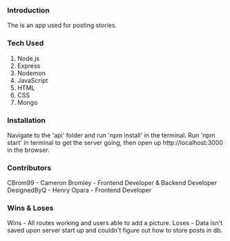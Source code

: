 ### Introduction

The is an app used for posting stories.

### Tech Used

1. Node.js
2. Express
3. Nodemon
4. JavaScript
5. HTML
6. CSS
7. Mongo

### Installation

Navigate to the 'api' folder and run 'npm install' in the terminal. Run 'npm start' in terminal to get the server going, then open up http://localhost:3000 in the browser.

### Contributors

CBrom99 - Cameron Bromley - Frontend Developer & Backend Developer
DesignedByQ - Henry Opara - Frontend Developer

### Wins & Loses

Wins - All routes working and users able to add a picture.
Loses - Data isn't saved upon server start up and couldn't figure out how to store posts in db.


